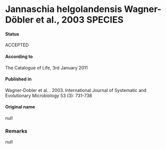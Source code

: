 Jannaschia helgolandensis Wagner-Döbler et al., 2003 SPECIES
=======

#### Status
ACCEPTED

#### According to
The Catalogue of Life, 3rd January 2011

#### Published in
Wagner-Dobler et al. . 2003. International Journal of Systematic and Evolutionary Microbiology 53 (3): 731-738

#### Original name
null

### Remarks
null